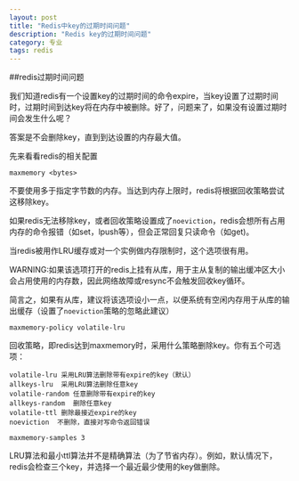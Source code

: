 ```yaml
---
layout: post
title: "Redis中key的过期时间问题"
description: "Redis key的过期时间问题"
category: 专业
tags: redis
---
```

##redis过期时间问题

我们知道redis有一个设置key的过期时间的命令expire，当key设置了过期时间时，过期时间到达key将在内存中被删除。好了，问题来了，如果没有设置过期时间会发生什么呢？

答案是不会删除key，直到到达设置的内存最大值。

先来看看redis的相关配置

	maxmemory <bytes>
不要使用多于指定字节数的内存。当达到内存上限时，redis将根据回收策略尝试这移除key。

如果redis无法移除key，或者回收策略设置成了`noeviction`，redis会想所有占用内存的命令报错（如set，lpush等），但会正常回复只读命令（如get)。

当redis被用作LRU缓存或对一个实例做内存限制时，这个选项很有用。

WARNING:如果该选项打开的redis上挂有从库，用于主从复制的输出缓冲区大小会占用使用的内存数，因此网络故障或resync不会触发回收key循环。

简言之，如果有从库，建议将该选项设小一点，以便系统有空闲内存用于从库的输出缓存（设置了`noeviction`策略的忽略此建议）

	maxmemory-policy volatile-lru
回收策略，即redis达到maxmemory时，采用什么策略删除key。你有五个可选项：
	
	volatile-lru 采用LRU算法删除带有expire的key（默认）
	allkeys-lru	 采用LRU算法删除任意key
	volatile-random 任意删除带有expire的key
	allkeys-random  删除任意key
	volatile-ttl 删除最接近expire的key
	noeviction  不删除，直接对写命令返回错误

	maxmemory-samples 3
LRU算法和最小ttl算法并不是精确算法（为了节省内存）。例如，默认情况下，redis会检查三个key，并选择一个最近最少使用的key做删除。
